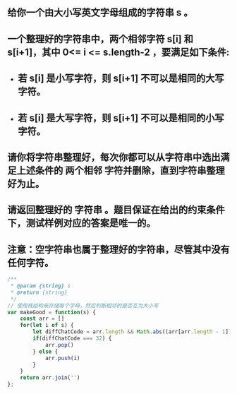 ## 给你一个由大小写英文字母组成的字符串 s 。
## 一个整理好的字符串中，两个相邻字符 s[i] 和 s[i+1]，其中 0<= i <= s.length-2 ，要满足如下条件:
- ## 若 s[i] 是小写字符，则 s[i+1] 不可以是相同的大写字符。
- ## 若 s[i] 是大写字符，则 s[i+1] 不可以是相同的小写字符。
## 请你将字符串整理好，每次你都可以从字符串中选出满足上述条件的 两个相邻 字符并删除，直到字符串整理好为止。
## 请返回整理好的 字符串 。题目保证在给出的约束条件下，测试样例对应的答案是唯一的。
## 注意：空字符串也属于整理好的字符串，尽管其中没有任何字符。

```js
/**
 * @param {string} s
 * @return {string}
 */
// 使用栈结构来存储每个字母，然后判断相邻的是否互为大小写
var makeGood = function(s) {
    const arr = []
    for(let i of s) {
        let diffChatCode = arr.length && Math.abs((arr[arr.length - 1]).charCodeAt() - i.charCodeAt())
        if(diffChatCode === 32) {
            arr.pop()
        } else {
            arr.push(i)
        }
    }
    return arr.join('')
};
```